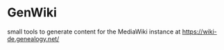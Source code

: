 # GenWiki
small tools to generate content for the MediaWiki instance at https://wiki-de.genealogy.net/
